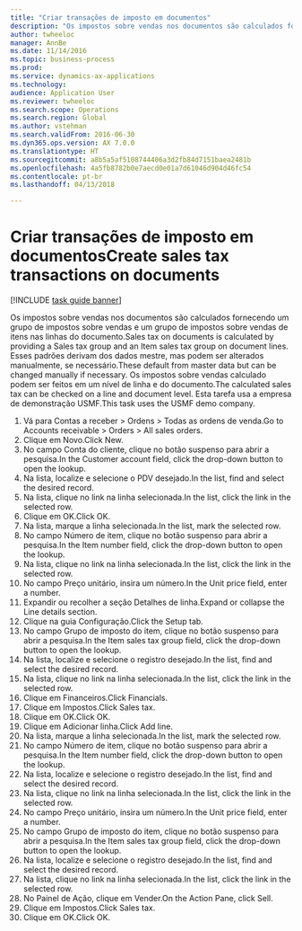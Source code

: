 ```yaml
--- 
title: "Criar transações de imposto em documentos"
description: "Os impostos sobre vendas nos documentos são calculados fornecendo um grupo de impostos sobre vendas e um grupo de impostos sobre vendas de itens nas linhas do documento."
author: twheeloc
manager: AnnBe
ms.date: 11/14/2016
ms.topic: business-process
ms.prod: 
ms.service: dynamics-ax-applications
ms.technology: 
audience: Application User
ms.reviewer: twheeloc
ms.search.scope: Operations
ms.search.region: Global
ms.author: vstehman
ms.search.validFrom: 2016-06-30
ms.dyn365.ops.version: AX 7.0.0
ms.translationtype: HT
ms.sourcegitcommit: a8b5a5af5108744406a3d2fb84d7151baea2481b
ms.openlocfilehash: 4a5fb8782b0e7aecd0e01a7d61046d904d46fc54
ms.contentlocale: pt-br
ms.lasthandoff: 04/13/2018

---
```

# <a name="create-sales-tax-transactions-on-documents"></a><span data-ttu-id="c58fe-103">Criar transações de imposto em documentos</span><span class="sxs-lookup"><span data-stu-id="c58fe-103">Create sales tax transactions on documents</span></span>

[!INCLUDE [task guide banner](../../includes/task-guide-banner.md)]

<span data-ttu-id="c58fe-104">Os impostos sobre vendas nos documentos são calculados fornecendo um grupo de impostos sobre vendas e um grupo de impostos sobre vendas de itens nas linhas do documento.</span><span class="sxs-lookup"><span data-stu-id="c58fe-104">Sales tax on documents is calculated by providing a Sales tax group and an Item sales tax group on document lines.</span></span> <span data-ttu-id="c58fe-105">Esses padrões derivam dos dados mestre, mas podem ser alterados manualmente, se necessário.</span><span class="sxs-lookup"><span data-stu-id="c58fe-105">These default from master data but can be changed manually if necessary.</span></span> <span data-ttu-id="c58fe-106">Os impostos sobre vendas calculado podem ser feitos em um nível de linha e do documento.</span><span class="sxs-lookup"><span data-stu-id="c58fe-106">The calculated sales tax can be checked on a line and document level.</span></span> <span data-ttu-id="c58fe-107">Esta tarefa usa a empresa de demonstração USMF.</span><span class="sxs-lookup"><span data-stu-id="c58fe-107">This task uses the USMF demo company.</span></span>

1. <span data-ttu-id="c58fe-108">Vá para Contas a receber > Ordens > Todas as ordens de venda.</span><span class="sxs-lookup"><span data-stu-id="c58fe-108">Go to Accounts receivable > Orders > All sales orders.</span></span>
2. <span data-ttu-id="c58fe-109">Clique em Novo.</span><span class="sxs-lookup"><span data-stu-id="c58fe-109">Click New.</span></span>
3. <span data-ttu-id="c58fe-110">No campo Conta do cliente, clique no botão suspenso para abrir a pesquisa.</span><span class="sxs-lookup"><span data-stu-id="c58fe-110">In the Customer account field, click the drop-down button to open the lookup.</span></span>
4. <span data-ttu-id="c58fe-111">Na lista, localize e selecione o PDV desejado.</span><span class="sxs-lookup"><span data-stu-id="c58fe-111">In the list, find and select the desired record.</span></span>
5. <span data-ttu-id="c58fe-112">Na lista, clique no link na linha selecionada.</span><span class="sxs-lookup"><span data-stu-id="c58fe-112">In the list, click the link in the selected row.</span></span>
6. <span data-ttu-id="c58fe-113">Clique em OK.</span><span class="sxs-lookup"><span data-stu-id="c58fe-113">Click OK.</span></span>
7. <span data-ttu-id="c58fe-114">Na lista, marque a linha selecionada.</span><span class="sxs-lookup"><span data-stu-id="c58fe-114">In the list, mark the selected row.</span></span>
8. <span data-ttu-id="c58fe-115">No campo Número de item, clique no botão suspenso para abrir a pesquisa.</span><span class="sxs-lookup"><span data-stu-id="c58fe-115">In the Item number field, click the drop-down button to open the lookup.</span></span>
9. <span data-ttu-id="c58fe-116">Na lista, clique no link na linha selecionada.</span><span class="sxs-lookup"><span data-stu-id="c58fe-116">In the list, click the link in the selected row.</span></span>
10. <span data-ttu-id="c58fe-117">No campo Preço unitário, insira um número.</span><span class="sxs-lookup"><span data-stu-id="c58fe-117">In the Unit price field, enter a number.</span></span>
11. <span data-ttu-id="c58fe-118">Expandir ou recolher a seção Detalhes de linha.</span><span class="sxs-lookup"><span data-stu-id="c58fe-118">Expand or collapse the Line details section.</span></span>
12. <span data-ttu-id="c58fe-119">Clique na guia Configuração.</span><span class="sxs-lookup"><span data-stu-id="c58fe-119">Click the Setup tab.</span></span>
13. <span data-ttu-id="c58fe-120">No campo Grupo de imposto do item, clique no botão suspenso para abrir a pesquisa.</span><span class="sxs-lookup"><span data-stu-id="c58fe-120">In the Item sales tax group field, click the drop-down button to open the lookup.</span></span>
14. <span data-ttu-id="c58fe-121">Na lista, localize e selecione o registro desejado.</span><span class="sxs-lookup"><span data-stu-id="c58fe-121">In the list, find and select the desired record.</span></span>
15. <span data-ttu-id="c58fe-122">Na lista, clique no link na linha selecionada.</span><span class="sxs-lookup"><span data-stu-id="c58fe-122">In the list, click the link in the selected row.</span></span>
16. <span data-ttu-id="c58fe-123">Clique em Financeiros.</span><span class="sxs-lookup"><span data-stu-id="c58fe-123">Click Financials.</span></span>
17. <span data-ttu-id="c58fe-124">Clique em Impostos.</span><span class="sxs-lookup"><span data-stu-id="c58fe-124">Click Sales tax.</span></span>
18. <span data-ttu-id="c58fe-125">Clique em OK.</span><span class="sxs-lookup"><span data-stu-id="c58fe-125">Click OK.</span></span>
19. <span data-ttu-id="c58fe-126">Clique em Adicionar linha.</span><span class="sxs-lookup"><span data-stu-id="c58fe-126">Click Add line.</span></span>
20. <span data-ttu-id="c58fe-127">Na lista, marque a linha selecionada.</span><span class="sxs-lookup"><span data-stu-id="c58fe-127">In the list, mark the selected row.</span></span>
21. <span data-ttu-id="c58fe-128">No campo Número de item, clique no botão suspenso para abrir a pesquisa.</span><span class="sxs-lookup"><span data-stu-id="c58fe-128">In the Item number field, click the drop-down button to open the lookup.</span></span>
22. <span data-ttu-id="c58fe-129">Na lista, localize e selecione o registro desejado.</span><span class="sxs-lookup"><span data-stu-id="c58fe-129">In the list, find and select the desired record.</span></span>
23. <span data-ttu-id="c58fe-130">Na lista, clique no link na linha selecionada.</span><span class="sxs-lookup"><span data-stu-id="c58fe-130">In the list, click the link in the selected row.</span></span>
24. <span data-ttu-id="c58fe-131">No campo Preço unitário, insira um número.</span><span class="sxs-lookup"><span data-stu-id="c58fe-131">In the Unit price field, enter a number.</span></span>
25. <span data-ttu-id="c58fe-132">No campo Grupo de imposto do item, clique no botão suspenso para abrir a pesquisa.</span><span class="sxs-lookup"><span data-stu-id="c58fe-132">In the Item sales tax group field, click the drop-down button to open the lookup.</span></span>
26. <span data-ttu-id="c58fe-133">Na lista, localize e selecione o registro desejado.</span><span class="sxs-lookup"><span data-stu-id="c58fe-133">In the list, find and select the desired record.</span></span>
27. <span data-ttu-id="c58fe-134">Na lista, clique no link na linha selecionada.</span><span class="sxs-lookup"><span data-stu-id="c58fe-134">In the list, click the link in the selected row.</span></span>
28. <span data-ttu-id="c58fe-135">No Painel de Ação, clique em Vender.</span><span class="sxs-lookup"><span data-stu-id="c58fe-135">On the Action Pane, click Sell.</span></span>
29. <span data-ttu-id="c58fe-136">Clique em Impostos.</span><span class="sxs-lookup"><span data-stu-id="c58fe-136">Click Sales tax.</span></span>
30. <span data-ttu-id="c58fe-137">Clique em OK.</span><span class="sxs-lookup"><span data-stu-id="c58fe-137">Click OK.</span></span>


